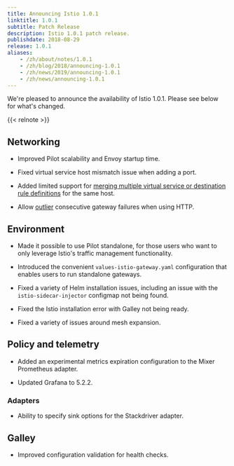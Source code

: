 ```yaml
---
title: Announcing Istio 1.0.1
linktitle: 1.0.1
subtitle: Patch Release
description: Istio 1.0.1 patch release.
publishdate: 2018-08-29
release: 1.0.1
aliases:
    - /zh/about/notes/1.0.1
    - /zh/blog/2018/announcing-1.0.1
    - /zh/news/2019/announcing-1.0.1
    - /zh/news/announcing-1.0.1
---
```


We're pleased to announce the availability of Istio 1.0.1. Please see below for what's changed.

{{< relnote >}}

## Networking

- Improved Pilot scalability and Envoy startup time.

- Fixed virtual service host mismatch issue when adding a port.

- Added limited support for [merging multiple virtual service or destination rule definitions](/zh/docs/ops/best-practices/traffic-management/deploy-guidelines/#multiple-virtual-services-and-destination-rules-for-the-same-host) for the same host.

- Allow [outlier](https://www.envoyproxy.io/docs/envoy/latest/api-v2/api/v2/cluster/outlier_detection.proto) consecutive gateway failures when using HTTP.

## Environment

- Made it possible to use Pilot standalone, for those users who want to only leverage Istio's traffic management functionality.

- Introduced the convenient `values-istio-gateway.yaml` configuration that enables users to run standalone gateways.

- Fixed a variety of Helm installation issues, including an issue with the `istio-sidecar-injector` configmap not being found.

- Fixed the Istio installation error with Galley not being ready.

- Fixed a variety of issues around mesh expansion.

## Policy and telemetry

- Added an experimental metrics expiration configuration to the Mixer Prometheus adapter.

- Updated Grafana to 5.2.2.

### Adapters

- Ability to specify sink options for the Stackdriver adapter.

## Galley

- Improved configuration validation for health checks.
